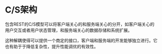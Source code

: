 # C/S架构

包含REST的C/S模型可以将客户端关心的和服务端关心的分开，如客户端关心的用户交互或者用户状态管理，和服务端关心的数据存储和系统扩展。

这种解耦使得可以提供一个商定的接口，客户端和服务端的开发能够独立进行。它也有助于于降低复杂性，提升性能调优的有效性。